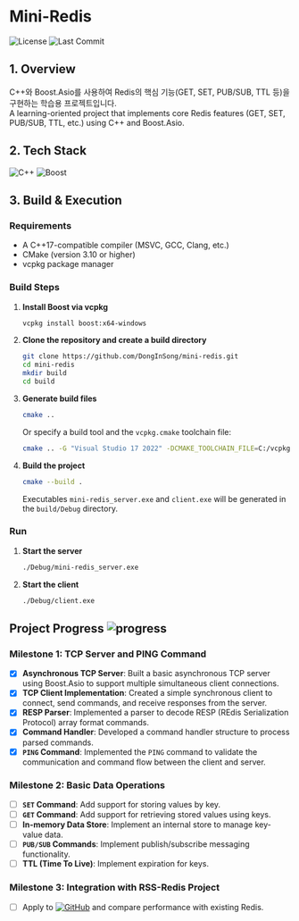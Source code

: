 # Mini-Redis
![License](https://img.shields.io/github/license/senli1073/senli1073.github.io)
![Last Commit](https://img.shields.io/github/last-commit/DongInSong/mini-redis)
## 1. Overview
C++와 Boost.Asio를 사용하여 Redis의 핵심 기능(GET, SET, PUB/SUB, TTL 등)을 구현하는 학습용 프로젝트입니다.   
A learning-oriented project that implements core Redis features (GET, SET, PUB/SUB, TTL, etc.) using C++ and Boost.Asio.

## 2. Tech Stack

![C++](https://img.shields.io/badge/C++-00599C?style=for-the-badge&logo=c%2B%2B&logoColor=white)  ![Boost](https://img.shields.io/badge/Boost-00599C?style=for-the-badge&logoColor=white)

## 3. Build & Execution

### Requirements
- A C++17-compatible compiler (MSVC, GCC, Clang, etc.)
- CMake (version 3.10 or higher)
- vcpkg package manager

### Build Steps

1. **Install Boost via vcpkg**
    ```bash
    vcpkg install boost:x64-windows
    ```

2. **Clone the repository and create a build directory**
    ```bash
    git clone https://github.com/DongInSong/mini-redis.git
    cd mini-redis
    mkdir build
    cd build
    ```

3. **Generate build files**
    ```bash
    cmake ..
    ```
    Or specify a build tool and the `vcpkg.cmake` toolchain file:
    ```bash
    cmake .. -G "Visual Studio 17 2022" -DCMAKE_TOOLCHAIN_FILE=C:/vcpkg/scripts/buildsystems/vcpkg.cmake
    ```

4. **Build the project**
    ```bash
    cmake --build .
    ```
    Executables `mini-redis_server.exe` and `client.exe` will be generated in the `build/Debug` directory.


### Run

1. **Start the server**
    ```bash
    ./Debug/mini-redis_server.exe
    ```

2. **Start the client**
    ```bash
    ./Debug/client.exe
    ```

## Project Progress  ![progress](https://img.shields.io/badge/Progress-40%25-yellowgreen)

### Milestone 1: TCP Server and PING Command

-   [x] **Asynchronous TCP Server**: Built a basic asynchronous TCP server using Boost.Asio to support multiple simultaneous client connections.
-   [x] **TCP Client Implementation**: Created a simple synchronous client to connect, send commands, and receive responses from the server.
-   [x] **RESP Parser**: Implemented a parser to decode RESP (REdis Serialization Protocol) array format commands.
-   [x] **Command Handler**: Developed a command handler structure to process parsed commands.
-   [x] **`PING` Command**: Implemented the `PING` command to validate the communication and command flow between the client and server.

### Milestone 2: Basic Data Operations

-   [ ] **`SET` Command**: Add support for storing values by key.
-   [ ] **`GET` Command**: Add support for retrieving stored values using keys.
-   [ ] **In-memory Data Store**: Implement an internal store to manage key-value data.
-   [ ] **`PUB/SUB` Commands**: Implement publish/subscribe messaging functionality.
-   [ ] **TTL (Time To Live)**: Implement expiration for keys.

### Milestone 3: Integration with RSS-Redis Project
-   [ ] Apply to [![GitHub](https://img.shields.io/badge/rss_redis-181717?style=flat&logo=github&logoColor=white)](https://github.com/DongInSong/rss-redis) and compare performance with existing Redis.
